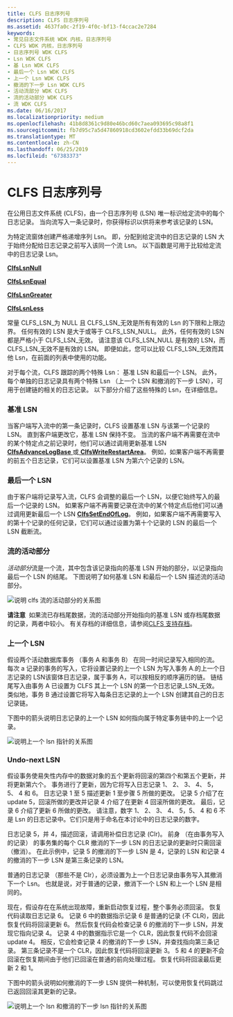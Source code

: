 ```yaml
---
title: CLFS 日志序列号
description: CLFS 日志序列号
ms.assetid: 4637fa0c-2f19-4f0c-bf13-f4ccac2e7284
keywords:
- 常见日志文件系统 WDK 内核，日志序列号
- CLFS WDK 内核，日志序列号
- 日志序列号 WDK CLFS
- Lsn WDK CLFS
- 基 Lsn WDK CLFS
- 最后一个 Lsn WDK CLFS
- 上一个 Lsn WDK CLFS
- 撤消的下一步 Lsn WDK CLFS
- 活动流部分 WDK CLFS
- 流的活动部分 WDK CLFS
- 流 WDK CLFS
ms.date: 06/16/2017
ms.localizationpriority: medium
ms.openlocfilehash: 41b8d8361c9d80e46bcd60c7aea093695c98a8f1
ms.sourcegitcommit: fb7d95c7a5d47860918cd3602efdd33b69dcf2da
ms.translationtype: MT
ms.contentlocale: zh-CN
ms.lasthandoff: 06/25/2019
ms.locfileid: "67383373"
---
```

# <a name="clfs-log-sequence-numbers"></a>CLFS 日志序列号





在公用日志文件系统 (CLFS)，由一个日志序列号 (LSN) 唯一标识给定流中的每个日志记录。 当向流写入一条记录时，你获得标识以供将来参考该记录的 LSN。

为特定流窗体创建严格递增序列 Lsn。 即，分配到给定流中的日志记录的 LSN 大于始终分配给日志记录之前写入该同一个流 Lsn。 以下函数是可用于比较给定流中的日志记录 Lsn。

[**ClfsLsnNull**](https://docs.microsoft.com/windows-hardware/drivers/ddi/content/wdm/nf-wdm-clfslsnnull)

[**ClfsLsnEqual**](https://docs.microsoft.com/windows-hardware/drivers/ddi/content/wdm/nf-wdm-clfslsnequal)

[**ClfsLsnGreater**](https://docs.microsoft.com/windows-hardware/drivers/ddi/content/wdm/nf-wdm-clfslsngreater)

[**ClfsLsnLess**](https://docs.microsoft.com/windows-hardware/drivers/ddi/content/wdm/nf-wdm-clfslsnless)

常量 CLFS\_LSN\_为 NULL 且 CLFS\_LSN\_无效是所有有效的 Lsn 的下限和上限边界。 任何有效的 LSN 是大于或等于 CLFS\_LSN\_NULL。 此外，任何有效的 LSN 都是严格小于 CLFS\_LSN\_无效。 请注意该 CLFS\_LSN\_NULL 是有效的 LSN，而 CLFS\_LSN\_无效不是有效的 LSN。 即便如此，您可以比较 CLFS\_LSN\_无效而其他 Lsn，在前面的列表中使用的功能。

对于每个流，CLFS 跟踪的两个特殊 Lsn： 基准 LSN 和最后一个 LSN。 此外，每个单独的日志记录具有两个特殊 Lsn （上一个 LSN 和撤消的下一步 LSN），可用于创建链的相关的日志记录。 以下部分介绍了这些特殊的 Lsn，在详细信息。

### <a name="base-lsn"></a>基准 LSN

当客户端写入流中的第一条记录时，CLFS 设置基准 LSN 与该第一个记录的 LSN。 直到客户端更改它，基准 LSN 保持不变。 当流的客户端不再需要在流中的某个特定点之前记录时，他们可以通过调用更新基准 LSN [ **ClfsAdvanceLogBase** ](https://docs.microsoft.com/windows-hardware/drivers/ddi/content/wdm/nf-wdm-clfsadvancelogbase)或[ **ClfsWriteRestartArea**](https://docs.microsoft.com/windows-hardware/drivers/ddi/content/wdm/nf-wdm-clfswriterestartarea)。 例如，如果客户端不再需要的前五个日志记录，它们可以设置基准 LSN 为第六个记录的 LSN。

### <a name="last-lsn"></a>最后一个 LSN

由于客户端将记录写入流，CLFS 会调整的最后一个 LSN，以便它始终写入的最后一个记录的 LSN。 如果客户端不再需要记录在流中的某个特定点后他们可以通过调用更新最后一个 LSN [ **ClfsSetEndOfLog**](https://docs.microsoft.com/windows-hardware/drivers/ddi/content/wdm/nf-wdm-clfssetendoflog)。 例如，如果客户端不再需要写入的第十个记录的任何记录，它们可以通过设置为第十个记录的 LSN 的最后一个 LSN 截断流。

### <a name="active-portion-of-a-stream"></a>流的活动部分

*活动部分*流是一个流，其中包含该记录指向的基准 LSN 开始的部分，以记录指向最后一个 LSN 的结尾。 下图说明了如何基准 LSN 和最后一个 LSN 描述流的活动部分。

![说明 clfs 流的活动部分的关系图](images/clfsactivelog.gif)

**请注意**  如果流已存档尾数据，流的活动部分开始指向的基准 LSN 或存档尾数据的记录，两者中较小。 有关存档的详细信息，请参阅[CLFS 支持存档](clfs-support-for-archiving.md)。

 

### <a name="previous-lsn"></a>上一个 LSN

假设两个活动数据库事务 （事务 A 和事务 B） 在同一时间记录写入相同的流。 每次 a 记录的事务的写入，它将设置记录的上一个 LSN 为写入事务 A.的上一个日志记录的 LSN该窗体日志记录，属于事务 A，可以按相反的顺序遍历的链。 链结尾写入由事务 A 已设置为 CLFS 其上一个 LSN 的第一个日志记录\_LSN\_无效。 类似地，事务 B 通过设置它将写入每条日志记录的上一个 LSN 创建其自己的日志记录链。

下图中的箭头说明日志记录的上一个 LSN 如何指向属于特定事务链中的上一个记录。

![说明上一个 lsn 指针的关系图](images/clfsrecordchains.gif)

### <a name="undo-next-lsn"></a>Undo-next LSN

假设事务使易失性内存中的数据对象的五个更新将回滚的第四个和第五个更新，并将更新第六个。 事务进行了更新，因为它将写入日志记录 1、 2、 3、 4、 5，5、 4 和 6。 日志记录 1 至 5 描述更新 1 至步骤 5 所做的更改。 记录 5 介绍了在 update 5，回滚所做的更改并记录 4 介绍了在更新 4 回滚所做的更改。 最后，记录 6 介绍了更新 6 所做的更改。 请注意，数字 1、 2、 3、 4、 5，5、 4 和 6 不是 Lsn 的日志记录中。它们只是用于命名在本讨论中的日志记录的数字。

日志记录 5，并 4，描述回滚，请调用补偿日志记录 (Clr)。 前身 （在由事务写入的记录） 的事务集的每个 CLR 撤消的下一步 LSN 的日志记录的更新时只需回滚 （撤消）。 在此示例中，记录 5 的撤消的下一步 LSN 是 4，记录的 LSN 和记录 4 的撤消的下一步 LSN 是第三条记录的 LSN。

普通的日志记录 （那些不是 Clr），必须设置为上一个日志记录由事务写入其撤消下一个 Lsn。 也就是说，对于普通的记录，撤消下一个 LSN 和上一个 LSN 是相同的。

现在，假设存在在系统出现故障，重新启动恢复过程，整个事务必须回滚。 恢复代码读取日志记录 6。 记录 6 中的数据指示记录 6 是普通的记录 (不 CLR)，因此恢复代码将回滚更新 6。 然后恢复代码会检查记录 6 的撤消的下一步 LSN，并发现它指向记录 4。 记录 4 中的数据指示它是一个 CLR，因此恢复代码不会回滚 update 4。 相反，它会检查记录 4 的撤消的下一步 LSN，并查找指向第三条记录。 第三条记录不是一个 CLR，因此恢复代码将回滚更新 3。 5 和 4 的更新不会回滚在恢复期间由于他们已回滚在普通的前向处理过程。 恢复代码将回滚最后更新 2 和 1。

下图中的箭头说明如何撤消的下一步 LSN 提供一种机制，可以使用恢复代码跳过已返回回滚其更新的记录。

![说明上一个 lsn 和撤消的下一步 lsn 指针的关系图](images/clfsundonext.gif)

 

 




